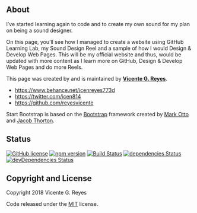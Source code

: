 ## About

I’ve started learning again to code and to create my own sound for my plan on being a sound designer.

On this page, you’ll see how I managed to create a website using GitHub Learning Lab, my Sound Design Reel and a sample of how I would Design & Develop Web Pages. This will be my official website and thus, would be updated with more content as I learn more on GitHub, Design & Develop Web Pages and do more Reels.

This page was created by and is maintained by **[Vicente G. Reyes](https://github.com/reyesvicente)**.

* https://www.behance.net/icenreyes773d
* https://twitter.com/icen814
* https://github.com/reyesvicente

Start Bootstrap is based on the [Bootstrap](http://getbootstrap.com/) framework created by [Mark Otto](https://twitter.com/mdo) and [Jacob Thorton](https://twitter.com/fat).

## Status

[![GitHub license](https://img.shields.io/badge/license-MIT-blue.svg)](https://raw.githubusercontent.com/BlackrockDigital/startbootstrap-stylish-portfolio/master/LICENSE)
[![npm version](https://img.shields.io/npm/v/startbootstrap-stylish-portfolio.svg)](https://www.npmjs.com/package/startbootstrap-stylish-portfolio)
[![Build Status](https://travis-ci.org/BlackrockDigital/startbootstrap-stylish-portfolio.svg?branch=master)](https://travis-ci.org/BlackrockDigital/startbootstrap-stylish-portfolio)
[![dependencies Status](https://david-dm.org/BlackrockDigital/startbootstrap-stylish-portfolio/status.svg)](https://david-dm.org/BlackrockDigital/startbootstrap-stylish-portfolio)
[![devDependencies Status](https://david-dm.org/BlackrockDigital/startbootstrap-stylish-portfolio/dev-status.svg)](https://david-dm.org/BlackrockDigital/startbootstrap-stylish-portfolio?type=dev)


## Copyright and License

Copyright 2018 Vicente G. Reyes

Code released under the [MIT](https://github.com/BlackrockDigital/startbootstrap-stylish-portfolio/blob/gh-pages/LICENSE) license.
